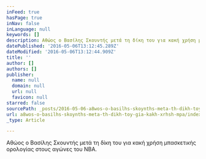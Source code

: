```yaml
---
inFeed: true
hasPage: true
inNav: false
inLanguage: null
keywords: []
description: Αθώος ο Βασίλης Σκουντής μετά τη δίκη του για κακή χρήση μπασκετικής ορολογίας στους αγώνες του NBA.
datePublished: '2016-05-06T13:12:45.289Z'
dateModified: '2016-05-06T13:12:44.909Z'
title: ''
author: []
authors: []
publisher:
  name: null
  domain: null
  url: null
  favicon: null
starred: false
sourcePath: _posts/2016-05-06-a8wos-o-basilhs-skoynths-meta-th-dikh-toy-gia-kakh-xrhsh-mpa.md
url: a8wos-o-basilhs-skoynths-meta-th-dikh-toy-gia-kakh-xrhsh-mpa/index.html
_type: Article

---
```

Αθώος ο Βασίλης Σκουντής μετά τη δίκη του για κακή χρήση μπασκετικής ορολογίας στους αγώνες του NBA.